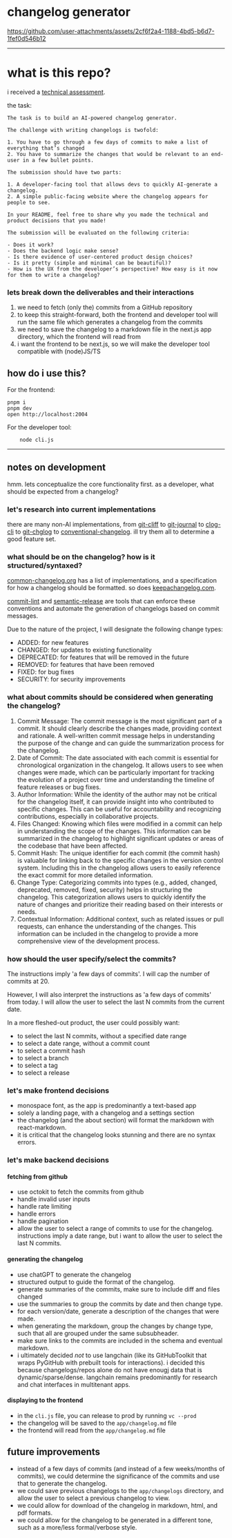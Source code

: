 # changelog generator




https://github.com/user-attachments/assets/2cf6f2a4-1188-4bd5-b6d7-1fef0d546b12


___

# what is this repo?

i received a [technical assessment](https://greptile.notion.site/Greptile-Software-Engineer-Interview-Project-5f64dde912614a43983a8dae539f5bea).

the task:

```
The task is to build an AI-powered changelog generator. 

The challenge with writing changelogs is twofold:

1. You have to go through a few days of commits to make a list of everything that’s changed
2. You have to summarize the changes that would be relevant to an end-user in a few bullet points.

The submission should have two parts:

1. A developer-facing tool that allows devs to quickly AI-generate a changelog.
2. A simple public-facing website where the changelog appears for people to see.

In your README, feel free to share why you made the technical and product decisions that you made! 

The submission will be evaluated on the following criteria:

- Does it work?
- Does the backend logic make sense?
- Is there evidence of user-centered product design choices?
- Is it pretty (simple and minimal can be beautiful)?
- How is the UX from the developer’s perspective? How easy is it now for them to write a changelog?

```

### lets break down the deliverables and their interactions

1. we need to fetch (only the) commits from a GitHub repository
2. to keep this straight-forward, both the frontend and developer tool will run the same file which generates a changelog from the commits
3. we need to save the changelog to a markdown file in the next.js app directory, which the frontend will read from
4. i want the frontend to be next.js, so we will make the developer tool compatible with (node)JS/TS

## how do i use this?

For the frontend:
```
pnpm i
pnpm dev
open http://localhost:2004

```

For the developer tool:
```
    node cli.js
```
___
## notes on development

hmm. lets conceptualize the core functionality first. as a developer, what should be expected from a changelog?

### let's research into current implementations





there are many non-AI implementations, from [git-cliff](https://github.com/orhun/git-cliff) to [git-journal](https://github.com/saschagrunert/git-journal) to [clog-cli](https://github.com/clog-tool/clog-cli) to [git-chglog](https://github.com/git-chglog/git-chglog) to [conventional-changelog](https://github.com/conventional-changelog/conventional-changelog). ill try them all to determine a good feature set.

### what should be on the changelog? how is it structured/syntaxed?

[common-changelog.org](https://github.com/vweevers/common-changelog) has a list of implementations, and a specification for how a changelog should be formatted. so does [keepachangelog.com](https://keepachangelog.com/en/1.1.0/).   


[commit-lint](https://github.com/conventional-changelog/commitlint) and [semantic-release](https://github.com/semantic-release/semantic-release) are tools that can enforce these conventions and automate the generation of changelogs based on commit messages.

Due to the nature of the project, I will designate the following change types:
- ADDED: for new features
- CHANGED: for updates to existing functionality
- DEPRECATED: for features that will be removed in the future
- REMOVED: for features that have been removed
- FIXED: for bug fixes
- SECURITY: for security improvements


### what about commits should be considered when generating the changelog?

1. Commit Message: The commit message is the most significant part of a commit. It should clearly describe the changes made, providing context and rationale. A well-written commit message helps in understanding the purpose of the change and can guide the summarization process for the changelog.
2. Date of Commit: The date associated with each commit is essential for chronological organization in the changelog. It allows users to see when changes were made, which can be particularly important for tracking the evolution of a project over time and understanding the timeline of feature releases or bug fixes.
3. Author Information: While the identity of the author may not be critical for the changelog itself, it can provide insight into who contributed to specific changes. This can be useful for accountability and recognizing contributions, especially in collaborative projects.
4. Files Changed: Knowing which files were modified in a commit can help in understanding the scope of the changes. This information can be summarized in the changelog to highlight significant updates or areas of the codebase that have been affected.
5. Commit Hash: The unique identifier for each commit (the commit hash) is valuable for linking back to the specific changes in the version control system. Including this in the changelog allows users to easily reference the exact commit for more detailed information.
6. Change Type: Categorizing commits into types (e.g., added, changed, deprecated, removed, fixed, security) helps in structuring the changelog. This categorization allows users to quickly identify the nature of changes and prioritize their reading based on their interests or needs.
7. Contextual Information: Additional context, such as related issues or pull requests, can enhance the understanding of the changes. This information can be included in the changelog to provide a more comprehensive view of the development process.


### how should the user specify/select the commits?

The instructions imply 'a few days of commits'. I will cap the number of commits at 20.

However, I will also interpret the instructions as 'a few days of commits' from today. I will allow the user to select the last N commits from the current date.

In a more fleshed-out product, the user could possibly want:
- to select the last N commits, without a specified date range
- to select a date range, without a commit count
- to select a commit hash
- to select a branch
- to select a tag
- to select a release

### let's make frontend decisions

- monospace font, as the app is predominantly a text-based app
- solely a landing page, with a changelog and a settings section
- the changelog (and the about section) will format the markdown with react-markdown. 
- it is critical that the changelog looks stunning and there are no syntax errors.

### let's make backend decisions

#### fetching from github
- use octokit to fetch the commits from github
- handle invalid user inputs
- handle rate limiting
- handle errors
- handle pagination
- allow the user to select a range of commits to use for the changelog. instructions imply a date range, but i want to allow the user to select the last N commits.

####  generating the changelog
- use chatGPT to generate the changelog
- structured output to guide the format of the changelog.
- generate summaries of the commits, make sure to include diff and files changed
- use the summaries to group the commits by date and then change type.
- for each version/date, generate a description of the changes that were made.
- when generating the markdown, group the changes by change type, such that all are grouped under the same subsubheader.
- make sure links to the commits are included in the schema and eventual markdown.
- i ultimately decided *not* to use langchain (like its GitHubToolkit that wraps PyGitHub with prebuilt tools for interactions). i decided this because changelogs/repos alone do not have enougj data that is dynamic/sparse/dense. langchain remains predominantly for research and chat interfaces in multitenant apps.

#### displaying to the frontend
- in the `cli.js` file, you can release to prod by running `vc --prod`
- the changelog will be saved to the `app/changelog.md` file
- the frontend will read from the `app/changelog.md` file


## future improvements 

- instead of a few days of commits (and instead of a few weeks/months of commits), we could determine the significance of the commits and use that to generate the changelog.
- we could save previous changelogs to the `app/changelogs` directory, and allow the user to select a previous changelog to view.
- we could allow for download of the changelog in markdown, html, and pdf formats.
- we could allow for the changelog to be generated in a different tone, such as a more/less formal/verbose style.
